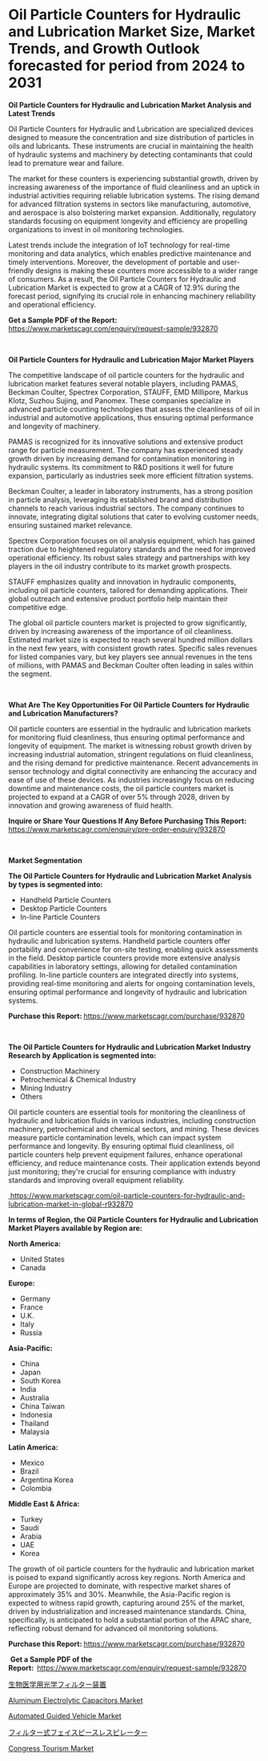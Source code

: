 <p><h1>Oil Particle Counters for Hydraulic and Lubrication Market Size, Market Trends, and Growth Outlook forecasted for period from 2024 to 2031</h1></p><p><strong>Oil Particle Counters for Hydraulic and Lubrication Market Analysis and Latest Trends</strong></p>
<p><p>Oil Particle Counters for Hydraulic and Lubrication are specialized devices designed to measure the concentration and size distribution of particles in oils and lubricants. These instruments are crucial in maintaining the health of hydraulic systems and machinery by detecting contaminants that could lead to premature wear and failure. </p><p>The market for these counters is experiencing substantial growth, driven by increasing awareness of the importance of fluid cleanliness and an uptick in industrial activities requiring reliable lubrication systems. The rising demand for advanced filtration systems in sectors like manufacturing, automotive, and aerospace is also bolstering market expansion. Additionally, regulatory standards focusing on equipment longevity and efficiency are propelling organizations to invest in oil monitoring technologies.</p><p>Latest trends include the integration of IoT technology for real-time monitoring and data analytics, which enables predictive maintenance and timely interventions. Moreover, the development of portable and user-friendly designs is making these counters more accessible to a wider range of consumers. As a result, the Oil Particle Counters for Hydraulic and Lubrication Market is expected to grow at a CAGR of 12.9% during the forecast period, signifying its crucial role in enhancing machinery reliability and operational efficiency.</p></p>
<p><strong>Get a Sample PDF of the Report:&nbsp;</strong> <a href="https://www.marketscagr.com/enquiry/request-sample/932870">https://www.marketscagr.com/enquiry/request-sample/932870</a></p>
<p>&nbsp;</p>
<p><strong>Oil Particle Counters for Hydraulic and Lubrication Major Market Players</strong></p>
<p><p>The competitive landscape of oil particle counters for the hydraulic and lubrication market features several notable players, including PAMAS, Beckman Coulter, Spectrex Corporation, STAUFF, EMD Millipore, Markus Klotz, Suzhou Sujing, and Panomex. These companies specialize in advanced particle counting technologies that assess the cleanliness of oil in industrial and automotive applications, thus ensuring optimal performance and longevity of machinery.</p><p>PAMAS is recognized for its innovative solutions and extensive product range for particle measurement. The company has experienced steady growth driven by increasing demand for contamination monitoring in hydraulic systems. Its commitment to R&D positions it well for future expansion, particularly as industries seek more efficient filtration systems.</p><p>Beckman Coulter, a leader in laboratory instruments, has a strong position in particle analysis, leveraging its established brand and distribution channels to reach various industrial sectors. The company continues to innovate, integrating digital solutions that cater to evolving customer needs, ensuring sustained market relevance.</p><p>Spectrex Corporation focuses on oil analysis equipment, which has gained traction due to heightened regulatory standards and the need for improved operational efficiency. Its robust sales strategy and partnerships with key players in the oil industry contribute to its market growth prospects.</p><p>STAUFF emphasizes quality and innovation in hydraulic components, including oil particle counters, tailored for demanding applications. Their global outreach and extensive product portfolio help maintain their competitive edge.</p><p>The global oil particle counters market is projected to grow significantly, driven by increasing awareness of the importance of oil cleanliness. Estimated market size is expected to reach several hundred million dollars in the next few years, with consistent growth rates. Specific sales revenues for listed companies vary, but key players see annual revenues in the tens of millions, with PAMAS and Beckman Coulter often leading in sales within the segment.</p></p>
<p>&nbsp;</p>
<p><strong>What Are The Key Opportunities For Oil Particle Counters for Hydraulic and Lubrication Manufacturers?</strong></p>
<p><p>Oil particle counters are essential in the hydraulic and lubrication markets for monitoring fluid cleanliness, thus ensuring optimal performance and longevity of equipment. The market is witnessing robust growth driven by increasing industrial automation, stringent regulations on fluid cleanliness, and the rising demand for predictive maintenance. Recent advancements in sensor technology and digital connectivity are enhancing the accuracy and ease of use of these devices. As industries increasingly focus on reducing downtime and maintenance costs, the oil particle counters market is projected to expand at a CAGR of over 5% through 2028, driven by innovation and growing awareness of fluid health.</p></p>
<p><strong>Inquire or Share Your Questions If Any Before Purchasing This Report:</strong> <a href="https://www.marketscagr.com/enquiry/pre-order-enquiry/932870">https://www.marketscagr.com/enquiry/pre-order-enquiry/932870</a></p>
<p>&nbsp;</p>
<p><strong>Market Segmentation</strong></p>
<p><strong>The Oil Particle Counters for Hydraulic and Lubrication Market Analysis by types is segmented into:</strong></p>
<p><ul><li>Handheld Particle Counters</li><li>Desktop Particle Counters</li><li>In-line Particle Counters</li></ul></p>
<p><p>Oil particle counters are essential tools for monitoring contamination in hydraulic and lubrication systems. Handheld particle counters offer portability and convenience for on-site testing, enabling quick assessments in the field. Desktop particle counters provide more extensive analysis capabilities in laboratory settings, allowing for detailed contamination profiling. In-line particle counters are integrated directly into systems, providing real-time monitoring and alerts for ongoing contamination levels, ensuring optimal performance and longevity of hydraulic and lubrication systems.</p></p>
<p><strong>Purchase this Report:&nbsp;</strong><a href="https://www.marketscagr.com/purchase/932870">https://www.marketscagr.com/purchase/932870</a></p>
<p>&nbsp;</p>
<p><strong>The Oil Particle Counters for Hydraulic and Lubrication Market Industry Research by Application is segmented into:</strong></p>
<p><ul><li>Construction Machinery</li><li>Petrochemical & Chemical Industry</li><li>Mining Industry</li><li>Others</li></ul></p>
<p><p>Oil particle counters are essential tools for monitoring the cleanliness of hydraulic and lubrication fluids in various industries, including construction machinery, petrochemical and chemical sectors, and mining. These devices measure particle contamination levels, which can impact system performance and longevity. By ensuring optimal fluid cleanliness, oil particle counters help prevent equipment failures, enhance operational efficiency, and reduce maintenance costs. Their application extends beyond just monitoring; they're crucial for ensuring compliance with industry standards and improving overall equipment reliability.</p></p>
<p><a href="https://www.marketscagr.com/oil-particle-counters-for-hydraulic-and-lubrication-market-in-global-r932870">&nbsp;https://www.marketscagr.com/oil-particle-counters-for-hydraulic-and-lubrication-market-in-global-r932870</a></p>
<p><strong>In terms of Region, the Oil Particle Counters for Hydraulic and Lubrication Market Players available by Region are:</strong></p>
<p>
    <p> <strong> North America: </strong>
        <ul>
            <li>United States</li>
            <li>Canada</li>
        </ul>
        </p> 
    <p> <strong> Europe: </strong>
        <ul>
            <li>Germany</li>
            <li>France</li>
            <li>U.K.</li>
            <li>Italy</li>
            <li>Russia</li>
        </ul>
        </p> 
    <p> <strong> Asia-Pacific: </strong>
        <ul>
            <li>China</li>
            <li>Japan</li>
            <li>South Korea</li>
            <li>India</li>
            <li>Australia</li>
            <li>China Taiwan</li>
            <li>Indonesia</li>
            <li>Thailand</li>
            <li>Malaysia</li>
        </ul>
        </p> 
    <p> <strong> Latin America: </strong>
        <ul>
            <li>Mexico</li>
            <li>Brazil</li>
            <li>Argentina Korea</li>
            <li>Colombia</li>
        </ul>
        </p> 
    <p> <strong> Middle East & Africa: </strong>
        <ul>
            <li>Turkey</li>
            <li>Saudi</li>
            <li>Arabia</li>
            <li>UAE</li>
            <li>Korea</li>
        </ul>
    </p>
    </p>
<p><p>The growth of oil particle counters for the hydraulic and lubrication market is poised to expand significantly across key regions. North America and Europe are projected to dominate, with respective market shares of approximately 35% and 30%. Meanwhile, the Asia-Pacific region is expected to witness rapid growth, capturing around 25% of the market, driven by industrialization and increased maintenance standards. China, specifically, is anticipated to hold a substantial portion of the APAC share, reflecting robust demand for advanced oil monitoring solutions.</p></p>
<p><strong>Purchase this Report: </strong><a href="https://www.marketscagr.com/purchase/932870">https://www.marketscagr.com/purchase/932870</a></p>
<p>&nbsp;<strong>Get a Sample PDF of the Report:&nbsp;&nbsp;</strong><a href="https://www.marketscagr.com/enquiry/request-sample/932870">https://www.marketscagr.com/enquiry/request-sample/932870</a></p>
<p><strong></strong></p>
<p><p><a href="https://marciimhc.medium.com/%E3%82%B0%E3%83%AD%E3%83%BC%E3%83%90%E3%83%AB%E3%83%90%E3%82%A4%E3%82%AA%E3%83%A1%E3%83%87%E3%82%A3%E3%82%AB%E3%83%AB%E5%85%89%E5%AD%A6%E3%83%95%E3%82%A3%E3%83%AB%E3%82%BF%E3%83%BC%E3%83%87%E3%83%90%E3%82%A4%E3%82%B9%E7%94%A3%E6%A5%AD%E7%A0%94%E7%A9%B6%E5%A0%B1%E5%91%8A%E6%9B%B8-%E7%AB%B6%E4%BA%89%E7%92%B0%E5%A2%83-%E5%B8%82%E5%A0%B4%E8%A6%8F%E6%A8%A1-%E5%9C%B0%E5%9F%9F%E3%81%AE%E7%8A%B6%E6%B3%81%E3%81%A8%E8%A6%8B%E9%80%9A%E3%81%97%E4%BA%88%E6%B8%AC-2024%E5%B9%B4-2031%E5%B9%B4-393f262cfea1">生物医学用光学フィルター装置</a></p><p><a href="https://medium.com/@thaddeulentine3434/the-aluminum-electrolytic-capacitors-market-has-witnessed-significant-growth-in-recent-years-and-fe30eae049a9">Aluminum Electrolytic Capacitors Market</a></p><p><a href="https://medium.com/@thaddeulentine3434/the-global-automated-guided-vehicle-market-is-projected-to-experience-an-annual-growth-rate-of-5-7-3e74ecf71efe">Automated Guided Vehicle Market</a></p><p><a href="https://marciimhc.medium.com/%E3%82%B0%E3%83%AD%E3%83%BC%E3%83%90%E3%83%AB%E3%83%95%E3%82%A3%E3%83%AB%E3%82%BF%E3%83%BC%E3%83%95%E3%82%A7%E3%82%A4%E3%82%B9%E3%83%94%E3%83%BC%E3%82%B9%E5%91%BC%E5%90%B8%E5%99%A8%E5%B8%82%E5%A0%B4%E3%81%AE%E5%8B%95%E5%90%91%E3%81%A8%E6%88%90%E9%95%B7%E6%A9%9F%E4%BC%9A%E3%82%92%E5%9C%B0%E5%9F%9F-%E7%A8%AE%E9%A1%9E-%E3%83%90%E3%83%AB%E3%83%96%E3%81%AA%E3%81%97-%E3%83%90%E3%83%AB%E3%83%96%E3%81%82%E3%82%8A-%E3%81%8A%E3%82%88%E3%81%B3%E7%94%A8%E9%80%94-%E5%8C%BB%E7%99%82%E7%94%A8%E9%80%94-%E7%94%A3%E6%A5%AD%E7%94%A8%E9%80%94-%E5%88%A5%E3%81%AB%E8%A9%95%E4%BE%A1%E3%81%99%E3%82%8B-c3ce10be0f48">フィルター式フェイスピースレスピレーター</a></p><p><a href="https://www.linkedin.com/pulse/congress-tourism-market-revolution-2024-2031-trends-shaping-qkbof?trackingId=v6hAK5dGSzer9hWoXdpjkw%3D%3D">Congress Tourism Market</a></p></p>